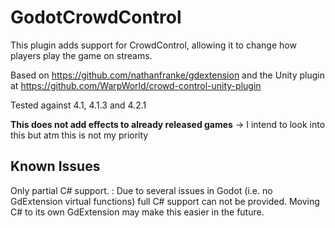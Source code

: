 # GodotCrowdControl

This plugin adds support for CrowdControl, allowing it to change how players play the game on streams.

Based on https://github.com/nathanfranke/gdextension and the Unity plugin at https://github.com/WarpWorld/crowd-control-unity-plugin

Tested against 4.1, 4.1.3 and 4.2.1

**This does not add effects to already released games**
-> I intend to look into this but atm this is not my priority


## Known Issues

Only partial C# support.
: Due to several issues in Godot (i.e. no GdExtension virtual functions) full C# support can not be provided. Moving C# to its own GdExtension may make this easier in the future.